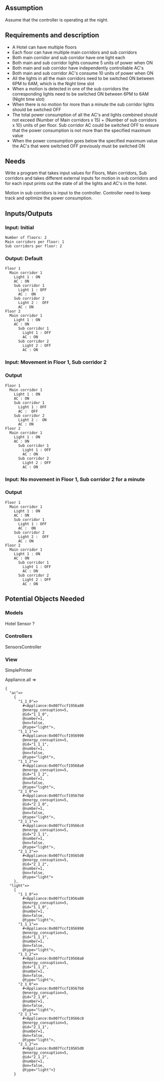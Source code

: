 
## Assumption
Assume that the controller is operating at the night.

## Requirements and description
* A Hotel can have multiple floors
* Each floor can have multiple main corridors and sub corridors
* Both main corridor and sub corridor have one light each
* Both main and sub corridor lights consume 5 units of power when ON
* Both main and sub corridor have independently controllable AC's
* Both main and sub corridor AC's consume 10 units of power when ON
* All the lights in all the main corridors need to be switched ON between 6PM to 6AM,
which is the Night time slot
* When a motion is detected in one of the sub corridors the corresponding lights need to
be switched ON between 6PM to 6AM (Night time slot)
* When there is no motion for more than a minute the sub corridor lights should be
switched OFF
* The total power consumption of all the AC's and lights combined should not exceed
(Number of Main corridors x 15) + (Number of sub corridors x 10) units of per floor. Sub corridor AC could be switched OFF to ensure that the power consumption is not more than the specified maximum value
* When the power consumption goes below the specified maximum value the AC's that were switched OFF previously must be switched ON

## Needs
Write a program that takes input values for Floors, Main corridors, Sub corridors and takes different external inputs for motion in sub corridors and for each input prints out the state of all the lights and AC's in the hotel.  

Motion in sub corridors is input to the controller. Controller need to keep track and optimize the power consumption.


## Inputs/Outputs

### Input: Initial
```
Number of floors: 2
Main corridors per floor: 1
Sub corridors per floor: 2
```

### Output: Default
```
Floor 1
  Main corridor 1
    Light 1 : ON
    AC : ON
    Sub corridor 1
      Light 1 : OFF
      AC :  ON
    Sub corridor 2
      Light 2 :  OFF
      AC : ON
Floor 2
  Main corridor 1
    Light 1 : ON
    AC : ON
      Sub corridor 1
        Light 1 : OFF
        AC : ON
      Sub corridor 2
        Light 2 : OFF
        AC : ON
```
### Input: Movement in Floor 1, Sub corridor 2

### Output
```
Floor 1
  Main corridor 1
    Light 1 : ON
    AC : ON
    Sub corridor 1
      Light 1 : OFF
      AC :  OFF
    Sub corridor 2
      Light 2 :  ON
      AC : ON
Floor 2
  Main corridor 1
    Light 1 : ON
    AC : ON
      Sub corridor 1
        Light 1 : OFF
        AC : ON
      Sub corridor 2
        Light 2 : OFF
        AC : ON
```
### Input: No movement in Floor 1, Sub corridor 2 for a minute

### Output
```
Floor 1
  Main corridor 1
    Light 1 : ON
    AC : ON
    Sub corridor 1
      Light 1 : OFF
      AC :  ON
    Sub corridor 2
      Light 2 :  OFF
      AC : ON
Floor 2
  Main corridor 1
    Light 1 : ON
    AC : ON
      Sub corridor 1
        Light 1 : OFF
        AC : ON
      Sub corridor 2
        Light 2 : OFF
        AC : ON
```

## Potential Objects Needed

### Models
Hotel
Sensor ?

### Controllers
SensorsController

### View
SimplePrinter

Appliance.all =>
```
{
  "ac"=>
    {
      "1_1_0"=>
        #<Appliance:0x007fccf1956a80
        @energy_consuption=5,
        @id="1_1_0",
        @number=1,
        @on=false,
        @type="light">,
      "1_1_1"=>
        #<Appliance:0x007fccf1956990
        @energy_consuption=5,
        @id="1_1_1",
        @number=1,
        @on=false,
        @type="light">,
      "1_1_2"=>
        #<Appliance:0x007fccf19568a0
        @energy_consuption=5,
        @id="1_1_2",
        @number=1,
        @on=false,
        @type="light">,
      "2_1_0"=>
        #<Appliance:0x007fccf19567b0
        @energy_consuption=5,
        @id="2_1_0",
        @number=1,
        @on=false,
        @type="light">,
      "2_1_1"=>
        #<Appliance:0x007fccf19566c0
        @energy_consuption=5,
        @id="2_1_1",
        @number=1,
        @on=false,
        @type="light">,
      "2_1_2"=>
        #<Appliance:0x007fccf19565d0
        @energy_consuption=5,
        @id="2_1_2",
        @number=1,
        @on=false,
        @type="light">
    },
  "light"=>
    {
      "1_1_0"=>
        #<Appliance:0x007fccf1956a80
        @energy_consuption=5,
        @id="1_1_0",
        @number=1,
        @on=false,
        @type="light">,
      "1_1_1"=>
        #<Appliance:0x007fccf1956990
        @energy_consuption=5,
        @id="1_1_1",
        @number=1,
        @on=false,
        @type="light">,
      "1_1_2"=>
        #<Appliance:0x007fccf19568a0
        @energy_consuption=5,
        @id="1_1_2",
        @number=1,
        @on=false,
        @type="light">,
      "2_1_0"=>
        #<Appliance:0x007fccf19567b0
        @energy_consuption=5,
        @id="2_1_0",
        @number=1,
        @on=false,
        @type="light">,
      "2_1_1"=>
        #<Appliance:0x007fccf19566c0
        @energy_consuption=5,
        @id="2_1_1",
        @number=1,
        @on=false,
        @type="light">,
      "2_1_2"=>
        #<Appliance:0x007fccf19565d0
        @energy_consuption=5,
        @id="2_1_2",
        @number=1,
        @on=false,
        @type="light">}
    }
```
